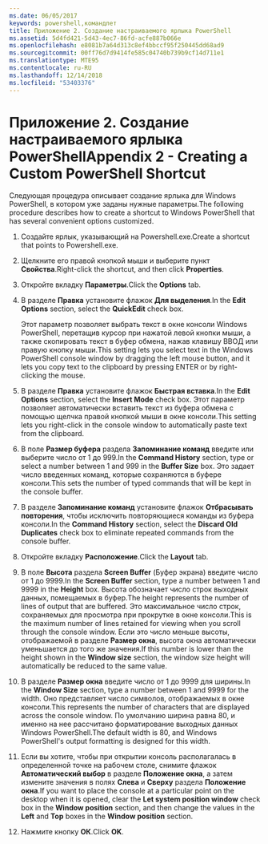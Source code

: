 ```yaml
---
ms.date: 06/05/2017
keywords: powershell,командлет
title: Приложение 2. Создание настраиваемого ярлыка PowerShell
ms.assetid: 5d4fd421-5d43-4ec7-86fd-acfe887b066e
ms.openlocfilehash: e8081b7a64d313c8ef4bbccf95f250445dd68ad9
ms.sourcegitcommit: 00ff76d7d9414fe585c04740b739b9cf14d711e1
ms.translationtype: MTE95
ms.contentlocale: ru-RU
ms.lasthandoff: 12/14/2018
ms.locfileid: "53403376"
---
```

# <a name="appendix-2---creating-a-custom-powershell-shortcut"></a><span data-ttu-id="9fe2f-103">Приложение 2. Создание настраиваемого ярлыка PowerShell</span><span class="sxs-lookup"><span data-stu-id="9fe2f-103">Appendix 2 - Creating a Custom PowerShell Shortcut</span></span>

<span data-ttu-id="9fe2f-104">Следующая процедура описывает создание ярлыка для Windows PowerShell, в котором уже заданы нужные параметры.</span><span class="sxs-lookup"><span data-stu-id="9fe2f-104">The following procedure describes how to create a shortcut to Windows PowerShell that has several convenient options customized.</span></span>

1. <span data-ttu-id="9fe2f-105">Создайте ярлык, указывающий на Powershell.exe.</span><span class="sxs-lookup"><span data-stu-id="9fe2f-105">Create a shortcut that points to Powershell.exe.</span></span>

2. <span data-ttu-id="9fe2f-106">Щелкните его правой кнопкой мыши и выберите пункт **Свойства**.</span><span class="sxs-lookup"><span data-stu-id="9fe2f-106">Right-click the shortcut, and then click **Properties**.</span></span>

3. <span data-ttu-id="9fe2f-107">Откройте вкладку **Параметры**.</span><span class="sxs-lookup"><span data-stu-id="9fe2f-107">Click the **Options** tab.</span></span>

4. <span data-ttu-id="9fe2f-108">В разделе **Правка** установите флажок **Для выделения**.</span><span class="sxs-lookup"><span data-stu-id="9fe2f-108">In the **Edit Options** section, select the **QuickEdit** check box.</span></span>

    <span data-ttu-id="9fe2f-109">Этот параметр позволяет выбрать текст в окне консоли Windows PowerShell, перетащив курсор при нажатой левой кнопки мыши, а также скопировать текст в буфер обмена, нажав клавишу ВВОД или правую кнопку мыши.</span><span class="sxs-lookup"><span data-stu-id="9fe2f-109">This setting lets you select text in the Windows PowerShell console window by dragging the left mouse button, and it lets you copy text to the clipboard by pressing ENTER or by right-clicking the mouse.</span></span>

5. <span data-ttu-id="9fe2f-110">В разделе **Правка** установите флажок **Быстрая вставка**.</span><span class="sxs-lookup"><span data-stu-id="9fe2f-110">In the **Edit Options** section, select the **Insert Mode** check box.</span></span> <span data-ttu-id="9fe2f-111">Этот параметр позволяет автоматически вставить текст из буфера обмена с помощью щелчка правой кнопкой мыши в окне консоли.</span><span class="sxs-lookup"><span data-stu-id="9fe2f-111">This setting lets you right-click in the console window to automatically paste text from the clipboard.</span></span>

6. <span data-ttu-id="9fe2f-112">В поле **Размер буфера** раздела **Запоминание команд** введите или выберите число от 1 до 999.</span><span class="sxs-lookup"><span data-stu-id="9fe2f-112">In the **Command History** section, type or select a number between 1 and 999 in the **Buffer Size** box.</span></span> <span data-ttu-id="9fe2f-113">Это задает число введенных команд, которые сохраняются в буфере консоли.</span><span class="sxs-lookup"><span data-stu-id="9fe2f-113">This sets the number of typed commands that will be kept in the console buffer.</span></span>

7. <span data-ttu-id="9fe2f-114">В разделе **Запоминание команд** установите флажок **Отбрасывать повторения**, чтобы исключить повторяющиеся команды из буфера консоли.</span><span class="sxs-lookup"><span data-stu-id="9fe2f-114">In the **Command History** section, select the **Discard Old Duplicates** check box to eliminate repeated commands from the console buffer.</span></span>

8. <span data-ttu-id="9fe2f-115">Откройте вкладку **Расположение**.</span><span class="sxs-lookup"><span data-stu-id="9fe2f-115">Click the **Layout** tab.</span></span>

9. <span data-ttu-id="9fe2f-116">В поле **Высота** раздела **Screen Buffer** (Буфер экрана) введите число от 1 до 9999.</span><span class="sxs-lookup"><span data-stu-id="9fe2f-116">In the **Screen Buffer** section, type a number between 1 and 9999 in the **Height** box.</span></span> <span data-ttu-id="9fe2f-117">Высота обозначает число строк выходных данных, помещаемых в буфер.</span><span class="sxs-lookup"><span data-stu-id="9fe2f-117">The height represents the number of lines of output that are buffered.</span></span> <span data-ttu-id="9fe2f-118">Это максимальное число строк, сохраняемых для просмотра при прокрутке в окне консоли.</span><span class="sxs-lookup"><span data-stu-id="9fe2f-118">This is the maximum number of lines retained for viewing when you scroll through the console window.</span></span> <span data-ttu-id="9fe2f-119">Если это число меньше высоты, отображаемой в разделе **Размер окна**, высота окна автоматически уменьшается до того же значения.</span><span class="sxs-lookup"><span data-stu-id="9fe2f-119">If this number is lower than the height shown in the **Window size** section, the window size height will automatically be reduced to the same value.</span></span>

10. <span data-ttu-id="9fe2f-120">В разделе **Размер окна** введите число от 1 до 9999 для ширины.</span><span class="sxs-lookup"><span data-stu-id="9fe2f-120">In the **Window Size** section, type a number between 1 and 9999 for the width.</span></span> <span data-ttu-id="9fe2f-121">Оно представляет число символов, отображаемых в окне консоли.</span><span class="sxs-lookup"><span data-stu-id="9fe2f-121">This represents the number of characters that are displayed across the console window.</span></span> <span data-ttu-id="9fe2f-122">По умолчанию ширина равна 80, и именно на нее рассчитано форматирование выходных данных Windows PowerShell.</span><span class="sxs-lookup"><span data-stu-id="9fe2f-122">The default width is 80, and Windows PowerShell's output formatting is designed for this width.</span></span>

11. <span data-ttu-id="9fe2f-123">Если вы хотите, чтобы при открытии консоль располагалась в определенной точке на рабочем столе, снимите флажок **Автоматический выбор** в разделе **Положение окна**, а затем измените значения в полях **Слева** и **Сверху** раздела **Положение окна**.</span><span class="sxs-lookup"><span data-stu-id="9fe2f-123">If you want to place the console at a particular point on the desktop when it is opened, clear the **Let system position window** check box in the **Window position** section, and then change the values in the **Left** and **Top** boxes in the **Window position** section.</span></span>

12. <span data-ttu-id="9fe2f-124">Нажмите кнопку **ОК**.</span><span class="sxs-lookup"><span data-stu-id="9fe2f-124">Click **OK**.</span></span>